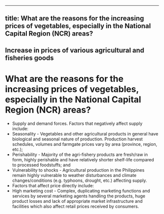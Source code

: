 --- 
 title: What are the reasons for the increasing prices of vegetables, especially in the National Capital Region (NCR) areas?
 ---

## Increase in prices of various agricultural and fisheries goods

# What are the reasons for the increasing prices of vegetables, especially in the National Capital Region (NCR) areas?


 - Supply and demand forces. Factors that negatively affect supply include:
 - Seasonality - Vegetables and other agricultural products in general have biological and seasonal nature of production. Production harvest schedules, volumes and farmgate prices vary by area (province, region, etc.);
 - Perishability - Majority of the agri-fishery products are fresh/raw in form, highly perishable and have relatively shorter shelf-life compared to processed foodstuffs; and
 - Vulnerability to shocks - Agricultural production in the Philippines remain highly vulnerable to weather disturbances and climate changes/conditions (e.g. typhoons, drought, etc.) affecting supply.
 - Factors that affect price directly include:
 - High marketing cost - Complex, duplicating marketing functions and services by several marketing agents handling the products, huge product losses and lack of appropriate market infrastructure and facilities which also affect retail prices received by consumers.
